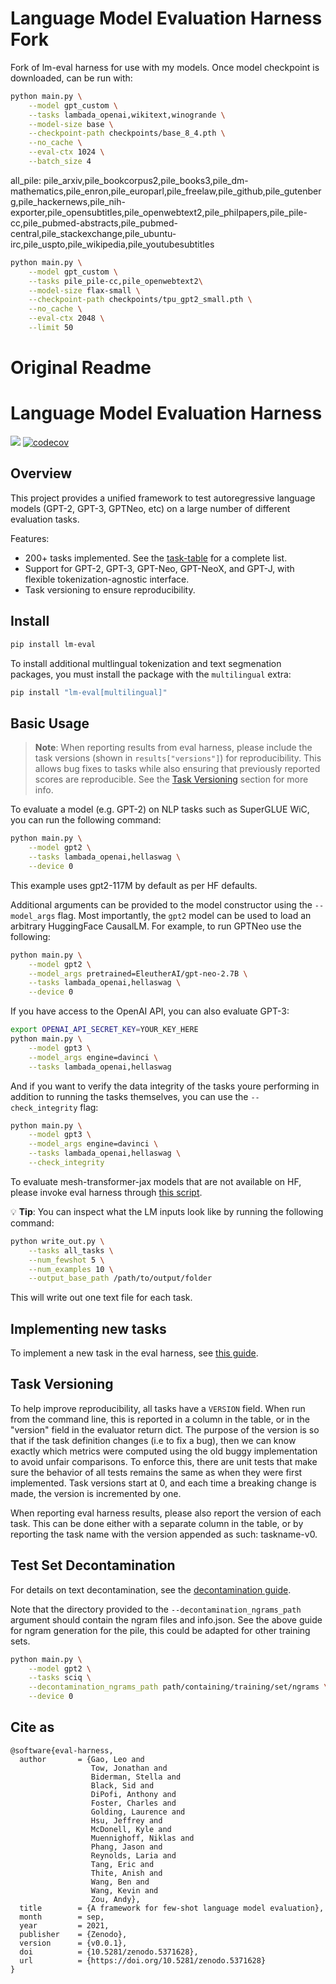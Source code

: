 # Language Model Evaluation Harness Fork

Fork of lm-eval harness for use with my models. Once model checkpoint is downloaded, can be run with:

```bash 
python main.py \
	--model gpt_custom \
	--tasks lambada_openai,wikitext,winogrande \
    --model-size base \
    --checkpoint-path checkpoints/base_8_4.pth \
    --no_cache \
    --eval-ctx 1024 \
    --batch_size 4 
```

all_pile:
pile_arxiv,pile_bookcorpus2,pile_books3,pile_dm-mathematics,pile_enron,pile_europarl,pile_freelaw,pile_github,pile_gutenberg,pile_hackernews,pile_nih-exporter,pile_opensubtitles,pile_openwebtext2,pile_philpapers,pile_pile-cc,pile_pubmed-abstracts,pile_pubmed-central,pile_stackexchange,pile_ubuntu-irc,pile_uspto,pile_wikipedia,pile_youtubesubtitles

```bash
python main.py \
	--model gpt_custom \
	--tasks pile_pile-cc,pile_openwebtext2\
    --model-size flax-small \
    --checkpoint-path checkpoints/tpu_gpt2_small.pth \
    --no_cache \
    --eval-ctx 2048 \
    --limit 50
```


# Original Readme
# Language Model Evaluation Harness

![](https://github.com/EleutherAI/lm-evaluation-harness/workflows/Build/badge.svg)
[![codecov](https://codecov.io/gh/EleutherAI/lm-evaluation-harness/branch/master/graph/badge.svg?token=JSG3O2427J)](https://codecov.io/gh/EleutherAI/lm-evaluation-harness)

## Overview

This project provides a unified framework to test autoregressive language models (GPT-2, GPT-3, GPTNeo, etc) on a large number of different evaluation tasks.

Features:

- 200+ tasks implemented. See the [task-table](./docs/task_table.md) for a complete list.
- Support for GPT-2, GPT-3, GPT-Neo, GPT-NeoX, and GPT-J, with flexible tokenization-agnostic interface.
- Task versioning to ensure reproducibility.

## Install

```bash
pip install lm-eval
```

To install additional multlingual tokenization and text segmenation packages, you must install the package with the `multilingual` extra:

```bash
pip install "lm-eval[multilingual]"
```

## Basic Usage

> **Note**: When reporting results from eval harness, please include the task versions (shown in `results["versions"]`) for reproducibility. This allows bug fixes to tasks while also ensuring that previously reported scores are reproducible. See the [Task Versioning](#task-versioning) section for more info.

To evaluate a model (e.g. GPT-2) on NLP tasks such as SuperGLUE WiC, you can run the following command:


```bash
python main.py \
    --model gpt2 \
    --tasks lambada_openai,hellaswag \
    --device 0
```

This example uses gpt2-117M by default as per HF defaults.

Additional arguments can be provided to the model constructor using the `--model_args` flag. Most importantly, the `gpt2` model can be used to load an arbitrary HuggingFace CausalLM. For example, to run GPTNeo use the following:

```bash
python main.py \
    --model gpt2 \
    --model_args pretrained=EleutherAI/gpt-neo-2.7B \
    --tasks lambada_openai,hellaswag \
    --device 0
```

If you have access to the OpenAI API, you can also evaluate GPT-3:

```bash
export OPENAI_API_SECRET_KEY=YOUR_KEY_HERE
python main.py \
    --model gpt3 \
    --model_args engine=davinci \
    --tasks lambada_openai,hellaswag
```

And if you want to verify the data integrity of the tasks youre performing in addition to running the tasks themselves, you can use the `--check_integrity` flag:

```bash
python main.py \
    --model gpt3 \
    --model_args engine=davinci \
    --tasks lambada_openai,hellaswag \
    --check_integrity
```

To evaluate mesh-transformer-jax models that are not available on HF, please invoke eval harness through [this script](https://github.com/kingoflolz/mesh-transformer-jax/blob/master/eval_harness.py).

💡 **Tip**: You can inspect what the LM inputs look like by running the following command:

```bash
python write_out.py \
    --tasks all_tasks \
    --num_fewshot 5 \
    --num_examples 10 \
    --output_base_path /path/to/output/folder
```

This will write out one text file for each task.

## Implementing new tasks

To implement a new task in the eval harness, see [this guide](./docs/task_guide.md).

## Task Versioning

To help improve reproducibility, all tasks have a `VERSION` field. When run from the command line, this is reported in a column in the table, or in the "version" field in the evaluator return dict. The purpose of the version is so that if the task definition changes (i.e to fix a bug), then we can know exactly which metrics were computed using the old buggy implementation to avoid unfair comparisons. To enforce this, there are unit tests that make sure the behavior of all tests remains the same as when they were first implemented. Task versions start at 0, and each time a breaking change is made, the version is incremented by one.

When reporting eval harness results, please also report the version of each task. This can be done either with a separate column in the table, or by reporting the task name with the version appended as such: taskname-v0.

## Test Set Decontamination

For details on text decontamination, see the [decontamination guide](./docs/decontamination.md).

Note that the directory provided to the `--decontamination_ngrams_path` argument should contain the ngram files and info.json. See the above guide for ngram generation for the pile, this could be adapted for other training sets.

```bash
python main.py \
    --model gpt2 \
    --tasks sciq \
    --decontamination_ngrams_path path/containing/training/set/ngrams \
    --device 0
```

## Cite as

```
@software{eval-harness,
  author       = {Gao, Leo and
                  Tow, Jonathan and
                  Biderman, Stella and
                  Black, Sid and
                  DiPofi, Anthony and
                  Foster, Charles and
                  Golding, Laurence and
                  Hsu, Jeffrey and
                  McDonell, Kyle and
                  Muennighoff, Niklas and
                  Phang, Jason and
                  Reynolds, Laria and
                  Tang, Eric and
                  Thite, Anish and
                  Wang, Ben and
                  Wang, Kevin and
                  Zou, Andy},
  title        = {A framework for few-shot language model evaluation},
  month        = sep,
  year         = 2021,
  publisher    = {Zenodo},
  version      = {v0.0.1},
  doi          = {10.5281/zenodo.5371628},
  url          = {https://doi.org/10.5281/zenodo.5371628}
}
```
